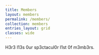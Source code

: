 ```yaml
---
title: Members
layout: members
permalink: /members/
collection: members
entries_layout: grid
classes: wide
---
```


H3r3 l13s 0ur sp3ctacul0r l1st 0f m3mb3rs.
